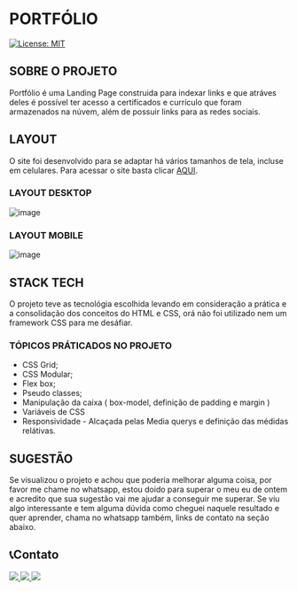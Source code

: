 # PORTFÓLIO
[![License: MIT](https://img.shields.io/badge/License-MIT-yellow.svg)](https://github.com/felipe-desenvolvedor/portfolio/blob/main/LICENSE)

## SOBRE O PROJETO
Portfólio é uma Landing Page construida para indexar links e que atráves deles é possível ter acesso a certificados e currículo que foram armazenados na núvem, além de possuir links para as redes sociais.

## LAYOUT
O site foi desenvolvido para se adaptar há vários tamanhos de tela, incluse em celulares. Para acessar o site basta clicar [AQUI](https://felipe-desenvolvedor.github.io/portfolio-web/).

### LAYOUT DESKTOP
![image](https://user-images.githubusercontent.com/114671234/194679357-10396297-d254-4e8e-b80f-940ba351aae4.png)


### LAYOUT MOBILE
![image](https://user-images.githubusercontent.com/114671234/194679520-f1cdaf97-51b1-4d27-8ed6-28c492294403.png)



## STACK TECH 
O projeto teve as tecnológia escolhida levando em consideração a prática e a consolidação dos conceitos do HTML e CSS, orá não foi utilizado nem um framework CSS para me desáfiar.


### TÓPICOS PRÁTICADOS NO PROJETO
- CSS Grid;
- CSS Modular;
- Flex box;
- Pseudo classes;
- Manipulação da caixa ( box-model, definição de padding e margin )
- Variáveis de CSS 
- Responsividade - Alcaçada pelas Media querys e definição das médidas relátivas.

## SUGESTÃO 
Se visualizou o projeto e achou que poderia melhorar alguma coisa, por favor me chame no whatsapp, estou doido para superar o meu eu de ontem e acredito que sua sugestão vai me ajudar a conseguir me superar. Se viu algo interessante e tem alguma dúvida como cheguei naquele resultado e quer aprender, chama no whatsapp também, links de contato na seção abaixo.
 
 ## 📞Contato 
   <a href="https://www.linkedin.com/in/felipe-machado-a10a47252/" alt="Linkedin">
    <img src="https://img.shields.io/badge/-Linkedin-0e76a8?style=flat-square&logo=Linkedin&logoColor=white"/>
   </a>
 
<a href="https://www.instagram.com/_fmachado_silva/" alt="Instagram">
 <img src="https://img.shields.io/badge/-Instagram-DF0174?style=flat-square&labelColor=DF0174&logo=instagram&logoColor=white&link=LINK-DO-SEU-INSTAGRAM"/>
   </a>
 
 <a href="https://api.whatsapp.com/send?phone=5551998844381&text=Olá, bora falar de programação :)" alt="WhatsApp">
  <img src="https://img.shields.io/badge/-WhatsApp-25d366?style=flat-square&labelColor=25d366&logo=whatsapp&logoColor=white&link=API-DO-SEU-WHATSAPP"/>
 </a>
 

